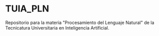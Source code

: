 # TUIA_PLN
Repositorio para la materia "Procesamiento del Lenguaje Natural" de la Tecnicatura Universitaria en Inteligencia Artificial.
